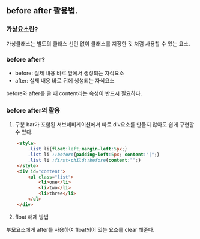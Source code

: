 ## before after 활용법.

### 가상요소란?

가상클래스는 별도의 클래스 선언 없이 클래스를 지정한 것 처럼 사용할 수 있는 요소.

### before after?

- before: 실제 내용 바로 앞에서 생성되는 자식요소
- after: 실제 내용 바로 뒤에 생성되는 자식요소

before와 after를 쓸 때 content라는 속성이 반드시 필요하다.

### before after의 활용

1. 구분 bar가 포함된 서브네비게이션에서 따로 div요소를 만들지 않아도 쉽게 구현할 수 있다.

```html
    <style>
        .list li{float:left;margin-left:5px;}
        .list li ::before{padding-left:5px; content:"|";}
        .list li :first-child::before{content:"";}
    </style>
    <div id="content">
        <ul class="list">
            <li>one</li>
            <li>two</li>
            <li>three</li>
        </ul> 
    </div>
```


2. float 해제 방법

부모요소에게 after를 사용하여 float되어 있는 요소를 clear 해준다.

